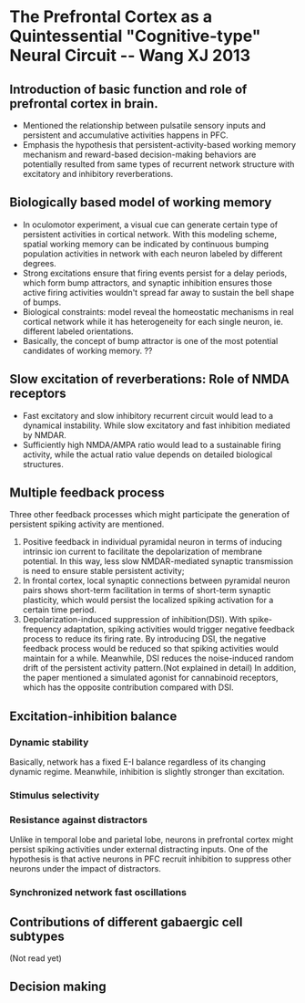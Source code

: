 # The Prefrontal Cortex as a Quintessential "Cognitive-type" Neural Circuit -- Wang XJ 2013
## Introduction of basic function and role of prefrontal cortex in brain.
- Mentioned the relationship between pulsatile sensory inputs and persistent and accumulative activities happens in PFC.
- Emphasis the hypothesis that persistent-activity-based working memory mechanism and reward-based decision-making behaviors are potentially resulted from same types of recurrent network structure with excitatory and inhibitory reverberations.

## Biologically based model of working memory
- In oculomotor experiment, a visual cue can generate certain type of persistent activities in cortical network. With this modeling scheme, spatial working memory can be indicated by continuous bumping population activities in network with each neuron labeled by different degrees.
- Strong excitations ensure that firing events persist for a delay periods, which form bump attractors, and synaptic inhibition ensures those active firing activities wouldn't spread far away to sustain the bell shape of bumps.
- Biological constraints: model reveal the homeostatic mechanisms in real cortical network while it has heterogeneity for each single neuron, ie. different labeled orientations.
- Basically, the concept of bump attractor is one of the most potential candidates of working memory. ??

## Slow excitation of reverberations: Role of NMDA receptors
- Fast excitatory and slow inhibitory recurrent circuit would lead to a dynamical instability. While slow excitatory and fast inhibition mediated by NMDAR.
- Sufficiently high NMDA/AMPA ratio would lead to a sustainable firing activity, while the actual ratio value depends on detailed biological structures.

## Multiple feedback process
Three other feedback processes which might participate the generation of persistent spiking activity are mentioned.
1. Positive feedback in individual pyramidal neuron in terms of inducing intrinsic ion current to facilitate the depolarization of membrane potential. In this way, less slow NMDAR-mediated synaptic transmission is need to ensure stable persistent activity;
2. In frontal cortex, local synaptic connections between pyramidal neuron pairs shows short-term facilitation in terms of short-term synaptic plasticity, which would persist the localized spiking activation for a certain time period.
3. Depolarization-induced suppression of inhibition(DSI). With spike-frequency adaptation, spiking activities would trigger negative feedback process to reduce its firing rate. By introducing DSI, the negative feedback process would be reduced so that spiking activities would maintain for a while. Meanwhile, DSI reduces the noise-induced random drift of the persistent activity pattern.(Not explained in detail) In addition, the paper mentioned a simulated agonist for cannabinoid receptors, which has the opposite contribution compared with DSI.

## Excitation-inhibition balance
### Dynamic stability
Basically, network has a fixed E-I balance regardless of its changing dynamic regime. Meanwhile, inhibition is slightly stronger than excitation.
### Stimulus selectivity
### Resistance against distractors
Unlike in temporal lobe and parietal lobe, neurons in prefrontal cortex might persist spiking activities under external distracting inputs. One of the hypothesis is that active neurons in PFC recruit inhibition to suppress other neurons under the impact of distractors.
### Synchronized network fast oscillations
## Contributions of different gabaergic cell subtypes
(Not read yet)
## Decision making
